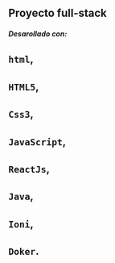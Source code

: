 ## Proyecto full-stack

##### Desarollado con:


## `html`,
## `HTML5`,
## `Css3`,
## `JavaScript`,
## `ReactJs`,
## `Java`,
## `Ioni`,
## `Doker`.

